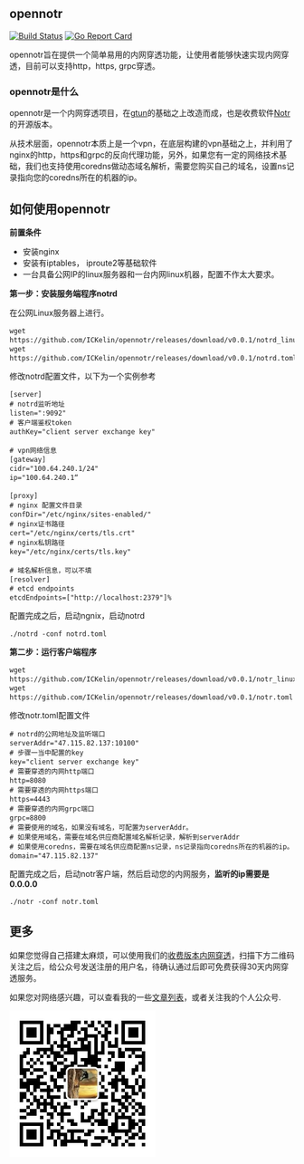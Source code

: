 ## opennotr
[![Build Status](https://travis-ci.org/ICKelin/opennotr.svg?branch=master)](https://travis-ci.org/ICKelin/opennotr)
[![Go Report Card](https://goreportcard.com/badge/github.com/ICKelin/opennotr)](https://goreportcard.com/report/github.com/ICKelin/opennotr)

opennotr旨在提供一个简单易用的内网穿透功能，让使用者能够快速实现内网穿透，目前可以支持http，https, grpc穿透。

### opennotr是什么
opennotr是一个内网穿透项目，在[gtun](https://github.com/ICKelin/gtun)的基础之上改造而成，也是收费软件[Notr](https://www.notr.tech)的开源版本。

从技术层面，opennotr本质上是一个vpn，在底层构建的vpn基础之上，并利用了nginx的http，https和grpc的反向代理功能，另外，如果您有一定的网络技术基础，我们也支持使用coredns做动态域名解析，需要您购买自己的域名，设置ns记录指向您的coredns所在的机器的ip。

## 如何使用opennotr

**前置条件**

- 安装nginx
- 安装有iptables， iproute2等基础软件
- 一台具备公网IP的linux服务器和一台内网linux机器，配置不作太大要求。

**第一步：安装服务端程序notrd**

在公网Linux服务器上进行。

```
wget https://github.com/ICKelin/opennotr/releases/download/v0.0.1/notrd_linux_amd64
wget https://github.com/ICKelin/opennotr/releases/download/v0.0.1/notrd.toml
```

修改notrd配置文件，以下为一个实例参考
```
[server]
# notrd监听地址
listen=":9092"
# 客户端鉴权token
authKey="client server exchange key"

# vpn网络信息
[gateway]
cidr="100.64.240.1/24"
ip="100.64.240.1“

[proxy]
# nginx 配置文件目录
confDir="/etc/nginx/sites-enabled/"
# nginx证书路径
cert="/etc/nginx/certs/tls.crt"
# nginx私钥路径
key="/etc/nginx/certs/tls.key"

# 域名解析信息，可以不填
[resolver]
# etcd endpoints
etcdEndpoints=["http://localhost:2379"]%  
```

配置完成之后，启动ngnix，启动notrd
```
./notrd -conf notrd.toml
```

**第二步：运行客户端程序**

```
wget https://github.com/ICKelin/opennotr/releases/download/v0.0.1/notr_linux_amd64
wget https://github.com/ICKelin/opennotr/releases/download/v0.0.1/notr.toml
```

修改notr.toml配置文件

```
# notrd的公网地址及监听端口
serverAddr="47.115.82.137:10100"
# 步骤一当中配置的key
key="client server exchange key"
# 需要穿透的内网http端口
http=8080
# 需要穿透的内网https端口
https=4443
# 需要穿透的内网grpc端口
grpc=8800
# 需要使用的域名，如果没有域名，可配置为serverAddr。
# 如果使用域名，需要在域名供应商配置域名解析记录，解析到serverAddr
# 如果使用coredns，需要在域名供应商配置ns记录，ns记录指向coredns所在的机器的ip。
domain="47.115.82.137"
```

配置完成之后，启动notr客户端，然后启动您的内网服务，**监听的ip需要是0.0.0.0**

```
./notr -conf notr.toml
```

## 更多
如果您觉得自己搭建太麻烦，可以使用我们的[收费版本内网穿透](https://www.notr.tech)，扫描下方二维码关注之后，给公众号发送注册的用户名，待确认通过后即可免费获得30天内网穿透服务。

如果您对网络感兴趣，可以查看我的一些[文章列表](https://github.com/ICKelin/article)，或者关注我的个人公众号.

![ICKelin](qrcode.jpg)
